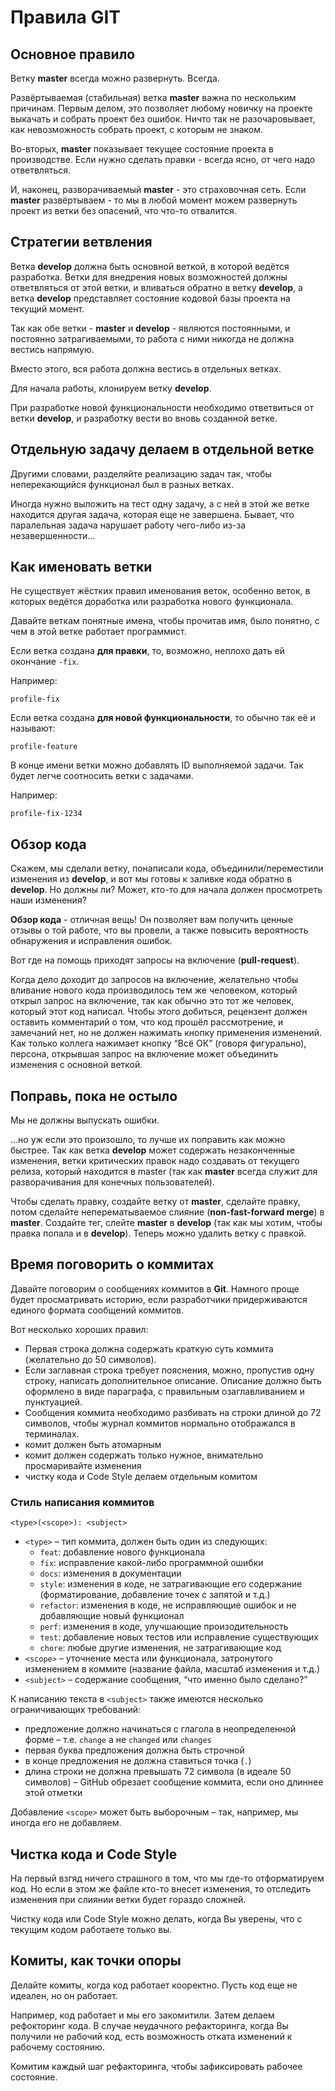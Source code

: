 Правила GIT
===

## Основное правило

Ветку __master__ всегда можно развернуть. Всегда.

Развёртываемая (стабильная) ветка __master__ важна по нескольким причинам. 
Первым делом, это позволяет любому новичку на проекте выкачать и собрать проект без ошибок. 
Ничто так не разочаровывает, как невозможность собрать проект, с которым не знаком.

Во-вторых, __master__ показывает текущее состояние проекта в производстве. 
Если нужно сделать правки - всегда ясно, от чего надо ответвляться.

И, наконец, разворачиваемый __master__ - это страховочная сеть. 
Если __master__ развёртываем - то мы в любой момент можем развернуть проект 
из ветки без опасений, что что-то отвалится.

## Стратегии ветвления

Ветка __develop__ должна быть основной веткой, в которой ведётся разработка. 
Ветки для внедрения новых возможностей должны ответвляться от этой ветки, 
и вливаться обратно в ветку __develop__, 
а ветка __develop__ представляет состояние кодовой базы проекта на текущий момент.

Так как обе ветки - __master__ и __develop__ - являются постоянными, 
и постоянно затрагиваемыми, то работа с ними никогда не должна вестись напрямую. 

Вместо этого, вся работа должна вестись в отдельных ветках. 

Для начала работы, клонируем ветку __develop__.

При разработке новой функциональности необходимо ответвиться от ветки __develop__, 
и разработку вести во вновь созданной ветке.

## Отдельную задачу делаем в отдельной ветке

Другими словами, разделяйте реализацию задач так, 
чтобы неперекающийся функционал был в разных ветках.

Иногда нужно выложить на тест одну задачу, 
а с ней в этой же ветке находится другая задача, которая еще не завершена.
Бывает, что паралельная задача нарушает работу чего-либо из-за незавершенности...

## Как именовать ветки

Не существует жёстких правил именования веток, особенно веток, 
в которых ведётся доработка или разработка нового функционала. 

Давайте веткам понятные имена, чтобы прочитав имя, 
было понятно, с чем в этой ветке работает программист.

Если ветка создана __для правки__, то, возможно, неплохо дать ей окончание `-fix`. 

Например:

```
profile-fix
```

Если ветка создана __для новой функциональности__, то обычно так её и называют: 

```
profile-feature
```

В конце имени ветки можно добавлять ID выполняемой задачи.
Так будет легче соотносить ветки с задачами.

Например:

```
profile-fix-1234
```

## Обзор кода

Скажем, мы сделали ветку, понаписали кода, объединили/переместили изменения из __develop__, 
и вот мы готовы к заливке кода обратно в __develop__. 
Но должны ли? 
Может, кто-то для начала должен просмотреть наши изменения?

__Обзор кода__ - отличная вещь! 
Он позволяет вам получить ценные отзывы о той работе, что вы провели, 
а также повысить вероятность обнаружения и исправления ошибок.

Вот где на помощь приходят запросы на включение (__pull-request__). 

Когда дело доходит до запросов на включение, 
желательно чтобы вливание нового кода производилось тем же человеком, 
который открыл запрос на включение, так как обычно это тот же человек, 
который этот код написал. 
Чтобы этого добиться, рецензент должен оставить комментарий о том, 
что код прошёл рассмотрение, и замечаний нет, 
но не должен нажимать кнопку применения изменений. 
Как только коллега нажимает кнопку “Всё ОК” (говоря фигурально), 
персона, открывшая запрос на включение может объединить изменения с основной веткой.

## Поправь, пока не остыло

Мы не должны выпускать ошибки.

…но уж если это произошло, то лучше их поправить как можно быстрее. 
Так как ветка __develop__ может содержать незаконченные изменения, 
ветки критических правок надо создавать от текущего релиза, 
который находится в master (так как __master__ всегда служит 
для разворачивания для конечных пользователей).

Чтобы сделать правку, создайте ветку от __master__, сделайте правку, 
потом сделайте неперематываемое слияние (__non-fast-forward merge__) в __master__. 
Создайте тег, слейте __master__ в __develop__ (так как мы хотим, 
чтобы правка попала и в __develop__). 
Теперь можно удалить ветку с правкой.

## Время поговорить о коммитах

Давайте поговорим о сообщениях коммитов в __Git__. 
Намного проще будет просматривать историю, 
если разработчики придерживаются единого формата сообщений коммитов. 

Вот несколько хороших правил:

* Первая строка должна содержать краткую суть коммита 
(желательно до 50 символов).
* Если заглавная строка требует пояснения, можно, пропустив одну строку, 
написать дополнительное описание. 
Описание должно быть оформлено в виде параграфа, с правильным озаглавливанием и пунктуацией.
* Сообщения коммита необходимо разбивать на строки длиной до 72 символов, 
чтобы журнал коммитов нормально отображался в терминалах.
* комит должен быть атомарным
* комит должен содержать только нужное, внимательно просмаривайте изменения
* чистку кода и Code Style делаем отдельным комитом

### Стиль написания коммитов

	<type>(<scope>): <subject>

* `<type>` – тип коммита, должен быть один из следующих:
  * `feat`: добавление нового функционала
  * `fix`: исправление какой-либо программной ошибки
  * `docs`: изменения в документации
  * `style`: изменения в коде, не затрагивающие его содержание (форматирование, добавление точек с запятой и т.д.)
  * `refactor`: изменения в коде, не исправляющие ошибок и не добавляющие новый функционал
  * `perf`: изменения в коде, улучшающие произодительность
  * `test`: добавление новых тестов или исправление существующих
  * `chore`: любые другие изменения, не затрагивающие код
* `<scope>` – уточнение места или функционала, затронутого изменением в коммите (название файла, масштаб изменения и т.д.)
* `<subject>` – содержание сообщения, “что именно было сделано?”

К написанию текста в `<subject>` также имеются несколько ограничивающих требований:

* предложение должно начинаться с глагола в неопределенной форме – т.е. `change` а не `changed` или `changes`
* первая буква предложения должна быть строчной
* в конце предложения не должна ставиться точка (`.`)
* длина строки не должна превышать 72 символа (в идеале 50 символов) – GitHub обрезает сообщение коммита, если оно длиннее этой отметки

Добавление `<scope>` может быть выборочным – так, например, мы иногда его не добавляем.

## Чистка кода и Code Style

На первый взгяд ничего страшного в том, что мы где-то отформатируем код.
Но если в этом же файле кто-то внесет изменения, 
то отследить изменения при слиянии ветки будет гораздо сложней.

Чистку кода или Code Style можно делать, когда Вы уверены, 
что с текущим кодом работаете только вы.

## Комиты, как точки опоры

Делайте комиты, когда код работает кооректно.
Пусть код еще не идеален, но он работает.

Например, код работает и мы его закомитили.
Затем делаем рефокторинг кода.
В случае неудачного рефакторинга, когда Вы получили не рабочий код, 
есть возможность отката изменений к рабочему состоянию.

Комитим каждый шаг рефакторинга, чтобы зафиксировать рабочее состояние.
